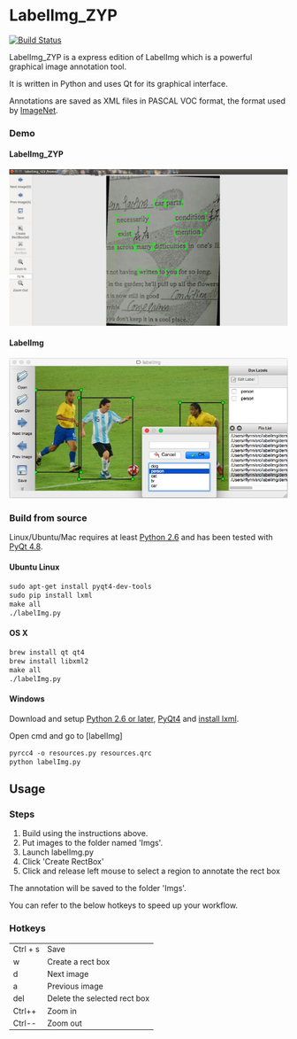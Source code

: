 # LabelImg_ZYP

[![Build Status](https://travis-ci.org/tzutalin/labelImg.png)](https://travis-ci.org/tzutalin/labelImg)

LabelImg_ZYP is a express edition of LabelImg which is a powerful graphical image annotation tool.

It is written in Python and uses Qt for its graphical interface.

Annotations are saved as XML files in PASCAL VOC format, the format used by [ImageNet](http://www.image-net.org/).

### Demo
#### LabelImg_ZYP
![](demo/demo4.jpg)
#### LabelImg 
![](demo/demo3.jpg)



### Build from source

Linux/Ubuntu/Mac requires at least [Python 2.6](http://www.python.org/getit/) and has been tested with [PyQt
4.8](http://www.riverbankcomputing.co.uk/software/pyqt/intro).

#### Ubuntu Linux

    sudo apt-get install pyqt4-dev-tools
    sudo pip install lxml
    make all
    ./labelImg.py

#### OS X

    brew install qt qt4
    brew install libxml2
    make all
    ./labelImg.py

#### Windows

Download and setup [Python 2.6 or later](https://www.python.org/downloads/windows/), [PyQt4](https://www.riverbankcomputing.com/software/pyqt/download) and [install lxml](http://lxml.de/installation.html).

Open cmd and go to [labelImg]

    pyrcc4 -o resources.py resources.qrc
    python labelImg.py


## Usage

### Steps

1. Build using the instructions above. 
2. Put images to the folder named 'Imgs'.
3. Launch labelImg.py
4. Click 'Create RectBox'
3. Click and release left mouse to select a region to annotate the rect box

The annotation will be saved to the folder 'Imgs'.

You can refer to the below hotkeys to speed up your workflow.

### Hotkeys

|          |                                          |
|----------|------------------------------------------|
| Ctrl + s | Save                                     |
| w        | Create a rect box                        |
| d        | Next image                               |
| a        | Previous image                           |
| del      | Delete the selected rect box             |
| Ctrl++   | Zoom in                                  |
| Ctrl--   | Zoom out                                 |

